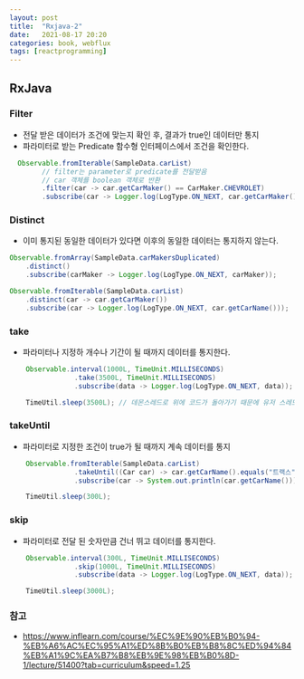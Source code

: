 ```yaml
---
layout: post
title:  "Rxjava-2"
date:   2021-08-17 20:20
categories: book, webflux
tags: [reactprogramming]
---
```



## RxJava

### Filter
- 전달 받은 데이터가 조건에 맞는지 확인 후, 결과가 true인 데이터만 통지
- 파라미터로 받는 Predicate 함수형 인터페이스에서 조건을 확인한다.

```java
  Observable.fromIterable(SampleData.carList)
        // filter는 parameter로 predicate를 전달받음
        // car 객체를 boolean 객체로 반환
        .filter(car -> car.getCarMaker() == CarMaker.CHEVROLET)
        .subscribe(car -> Logger.log(LogType.ON_NEXT, car.getCarMaker() + " : " + car.getCarName()));
```

### Distinct
- 이미 통지된 동일한 데이터가 있다면 이후의 동일한 데이터는 통지하지 않는다.

```java
Observable.fromArray(SampleData.carMakersDuplicated)
    .distinct()
    .subscribe(carMaker -> Logger.log(LogType.ON_NEXT, carMaker));

Observable.fromIterable(SampleData.carList)
    .distinct(car -> car.getCarMaker())
    .subscribe(car -> Logger.log(LogType.ON_NEXT, car.getCarName()));

```

### take
- 파라미터나 지정하 개수나 기간이 될 때까지 데이터를 통지한다.

```java
    Observable.interval(1000L, TimeUnit.MILLISECONDS)
                .take(3500L, TimeUnit.MILLISECONDS)
                .subscribe(data -> Logger.log(LogType.ON_NEXT, data));

    TimeUtil.sleep(3500L); // 데몬스레드로 위에 코드가 돌아가기 때문에 유저 스레드가 존재해야한다. 유저스레드가 0이 되는 순간 데몬스레드가 죽기 때문에 위의 코드는 작동하지 않는다.
```

### takeUntil
- 파라미터로 지정한 조건이 true가 될 때까지 계속 데이터를 통지

```java
    Observable.fromIterable(SampleData.carList)
                .takeUntil((Car car) -> car.getCarName().equals("트랙스"))
                .subscribe(car -> System.out.println(car.getCarName()));

    TimeUtil.sleep(300L);
```

### skip
- 파라미터로 전달 된 숫자만큼 건너 뛰고 데이터를 통지한다.
```java
    Observable.interval(300L, TimeUnit.MILLISECONDS)
                .skip(1000L, TimeUnit.MILLISECONDS)
                .subscribe(data -> Logger.log(LogType.ON_NEXT, data));

    TimeUtil.sleep(3000L);

```


### 참고 
* <https://www.inflearn.com/course/%EC%9E%90%EB%B0%94-%EB%A6%AC%EC%95%A1%ED%8B%B0%EB%B8%8C%ED%94%84%EB%A1%9C%EA%B7%B8%EB%9E%98%EB%B0%8D-1/lecture/51400?tab=curriculum&speed=1.25>



